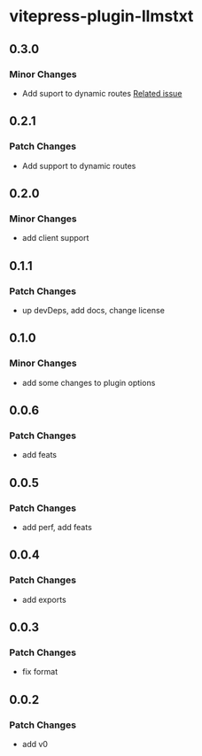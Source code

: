 # vitepress-plugin-llmstxt

## 0.3.0

### Minor Changes

- Add suport to dynamic routes [Related issue](https://github.com/angelespejo/vitepress-plugin-llmstxt/issues/2)

## 0.2.1

### Patch Changes

- Add support to dynamic routes

## 0.2.0

### Minor Changes

- add client support

## 0.1.1

### Patch Changes

- up devDeps, add docs, change license

## 0.1.0

### Minor Changes

- add some changes to plugin options

## 0.0.6

### Patch Changes

- add feats

## 0.0.5

### Patch Changes

- add perf, add feats

## 0.0.4

### Patch Changes

- add exports

## 0.0.3

### Patch Changes

- fix format

## 0.0.2

### Patch Changes

- add v0
